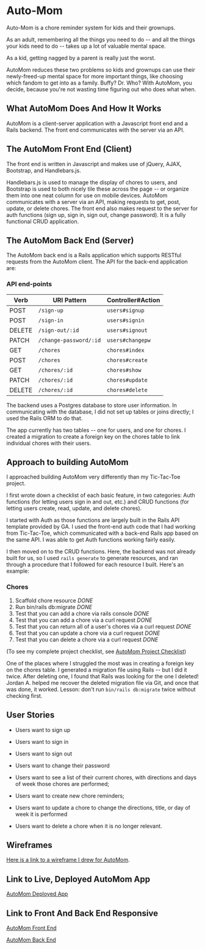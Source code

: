 # Auto-Mom

Auto-Mom is a chore reminder system for kids and their grownups.

As an adult, remembering all the things you need to do -- and all the things
your kids need to do -- takes up a lot of valuable mental space.

As a kid, getting nagged by a parent is really just the worst.

AutoMom reduces these two problems so kids and grownups can use their newly-freed-up
mental space for more important things, like choosing which fandom to get into
as a family. Buffy? Dr. Who? With AutoMom, you decide, because you're not
wasting time figuring out who does what when.

## What AutoMom Does And How It Works

AutoMom is a client-server application with a Javascript front end and a Rails backend. The front end communicates with the server via an API.

## The AutoMom Front End (Client)

The front end is written in Javascript and makes use of jQuery, AJAX,
Bootstrap, and Handlebars.js.

Handlebars.js is used to manage the display of chores to users, and Bootstrap
is used to both nicely tile these across the page -- or organize them into one
neat column for use on mobile devices. AutoMom communicates with a server
via an API, making requests to get, post, update, or delete chores. The front end
also makes request to the server for auth functions (sign up, sign in,
sign out, change password). It is a fully functional CRUD application.

## The AutoMom Back End (Server)

The AutoMom back end is a Rails application which supports RESTful requests
from the AutoMom client. The API for the back-end application are:

### API end-points

| Verb   | URI Pattern            | Controller#Action |
|--------|------------------------|-------------------|
| POST   | `/sign-up`             | `users#signup`    |
| POST   | `/sign-in`             | `users#signin`    |
| DELETE | `/sign-out/:id`        | `users#signout`   |
| PATCH  | `/change-password/:id` | `users#changepw`  |
| GET    | `/chores`              | `chores#index`    |
| POST   | `/chores`              | `chores#create`   |
| GET    | `/chores/:id`          | `chores#show`     |
| PATCH  | `/chores/:id`          | `chores#update`   |
| DELETE | `/chores/:id`          | `chores#delete`   |

The backend uses a Postgres database to store user information. In communicating
with the database, I did not set up tables or joins directly; I used the Rails ORM to do that.

The app currently has two tables -- one for users, and one for chores. I created
a migration to create a foreign key on the chores table to link individual chores
with their users.

## Approach to building AutoMom

I approached building AutoMom very differently than my Tic-Tac-Toe project.

I first wrote down a checklist of each basic feature, in two categories: Auth
functions (for letting users sign in and out, etc.) and CRUD functions (for
letting users create, read, update, and delete chores).

I started with Auth as those functions are largely built in the Rails API template
provided by GA. I used the front-end auth code that I had working from Tic-Tac-Toe,
which communicated with a back-end Rails app based on the same API. I was able to get Auth
functions working fairly easily.

I then moved on to the CRUD functions. Here, the backend was not already built for us,
so I used `rails generate` to generate resources, and ran through a procedure that I
followed for each resource I built. Here's an example:

### Chores

1. Scaffold chore resource *DONE*
2. Run bin/rails db:migrate *DONE*
3. Test that you can add a chore via rails console *DONE*
4. Test that you can add a chore via a curl request *DONE*
5. Test that you can return all of a user's chores via a curl request *DONE*
6. Test that you can update a chore via a curl request *DONE*
7. Test that you can delete a chore via a curl request *DONE*

(To see my complete project checklist, see [AutoMom Project Checklist](https://github.com/lisawilliams/auto-mom-front/blob/master/checklist.md))

One of the places where I struggled the most was in creating a foreign key on the chores
table. I generated a migration file using Rails -- but I did it twice. After deleting one,
I found that Rails was looking for the one I deleted! Jordan A. helped me recover the deleted
migration file via Git, and once that was done, it worked. Lesson: don't run `bin/rails db:migrate` twice
without checking first.

## User Stories

* Users want to sign up
* Users want to sign in
* Users want to sign out
* Users want to change their password

* Users want to see a list of their current chores, with directions and days of week those chores are performed;
* Users want to create new chore reminders;
* Users want to update a chore to change the directions, title, or day of week it is performed
* Users want to delete a chore when it is no longer relevant.


## Wireframes

[Here is a link to a wireframe I drew for AutoMom](https://github.com/lisawilliams/auto-mom-front/blob/development/Auto-Mom-Wireframe.jpg). 

## Link to Live, Deployed AutoMom App

[AutoMom Deployed App](https://lisawilliams.github.io/auto-mom-front/)

## Link to Front And Back End Responsive

[AutoMom Front End](https://github.com/lisawilliams/auto-mom-front)

[AutoMom Back End](https://github.com/lisawilliams/auto-mom-back)
